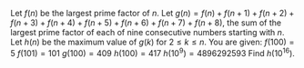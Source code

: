 Let $f(n)$ be the largest prime factor of $n$.
Let $g(n) = f(n) + f(n + 1) + f(n + 2) + f(n + 3) + f(n + 4) + f(n + 5) + f(n + 6) + f(n + 7) + f(n + 8)$, the sum of the largest prime factor of each of nine consecutive numbers starting with $n$.
Let $h(n)$ be the maximum value of $g(k)$ for $2 \le k \le n$.
You are given:
$f(100) = 5$
$f(101) = 101$
$g(100) = 409$
$h(100) = 417$
$h(10^9) = 4896292593$
Find $h(10^{16})$.